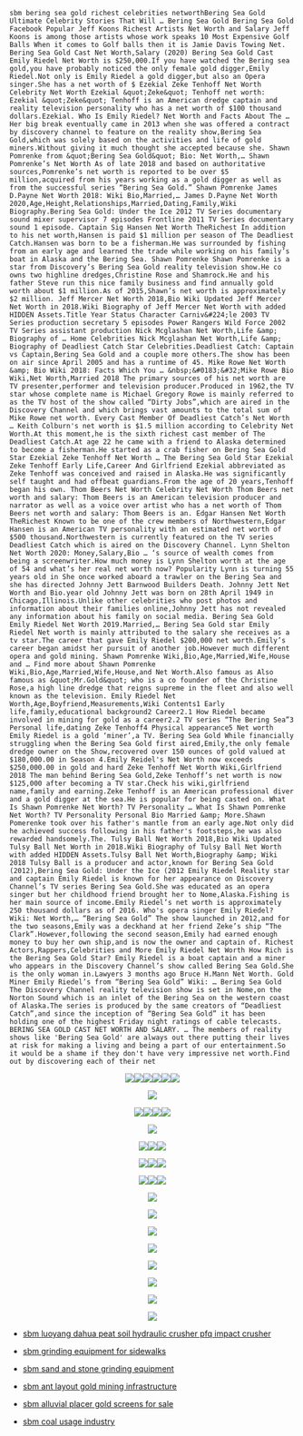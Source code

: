 
```
sbm bering sea gold richest celebrities networthBering Sea Gold Ultimate Celebrity Stories That Will … Bering Sea Gold Bering Sea Gold Facebook Popular Jeff Koons Richest Artists Net Worth and Salary Jeff Koons is among those artists whose work speaks 10 Most Expensive Golf Balls When it comes to Golf balls then it is Jamie Davis Towing Net. Bering Sea Gold Cast Net Worth,Salary (2020) Bering Sea Gold Cast Emily Riedel Net Worth is $250,000.If you have watched the Bering sea gold,you have probably noticed the only female gold digger,Emily Riedel.Not only is Emily Riedel a gold digger,but also an Opera singer.She has a net worth of $ Ezekial Zeke Tenhoff Net Worth Celebrity Net Worth Ezekial &quot;Zeke&quot; Tenhoff net worth: Ezekial &quot;Zeke&quot; Tenhoff is an American dredge captain and reality television personality who has a net worth of $100 thousand dollars.Ezekial. Who Is Emily Riedel? Net Worth and Facts About The … Her big break eventually came in 2013 when she was offered a contract by discovery channel to feature on the reality show,Bering Sea Gold,which was solely based on the activities and life of gold miners.Without giving it much thought she accepted because she. Shawn Pomrenke from &quot;Bering Sea Gold&quot; Bio: Net Worth,… Shawn Pomrenke’s Net Worth As of late 2018 and based on authoritative sources,Pomrenke’s net worth is reported to be over $5 million,acquired from his years working as a gold digger as well as from the successful series “Bering Sea Gold.” Shawn Pomrenke James D.Payne Net Worth 2018: Wiki Bio,Married,… James D.Payne Net Worth 2020,Age,Height,Relationships,Married,Dating,Family,Wiki Biography.Bering Sea Gold: Under the Ice 2012 TV Series documentary sound mixer supervisor 7 episodes Frontline 2011 TV Series documentary sound 1 episode. Captain Sig Hansen Net Worth TheRichest In addition to his net worth,Hansen is paid $1 million per season of The Deadliest Catch.Hansen was born to be a fisherman.He was surrounded by fishing from an early age and learned the trade while working on his family’s boat in Alaska and the Bering Sea. Shawn Pomrenke Shawn Pomrenke is a star from Discovery’s Bering Sea Gold reality television show.He co owns two highline dredges,Christine Rose and Shamrock.He and his father Steve run this nice family business and find annually gold worth about $1 million.As of 2015,Shawn’s net worth is approximately $2 million. Jeff Mercer Net Worth 2018,Bio Wiki Updated Jeff Mercer Net Worth in 2018.Wiki Biography of Jeff Mercer Net Worth with added HIDDEN Assets.Title Year Status Character Carniv&#224;le 2003 TV Series production secretary 5 episodes Power Rangers Wild Force 2002 TV Series assistant production Nick Mcglashan Net Worth,Life &amp; Biography of … Home Celebrities Nick Mcglashan Net Worth,Life &amp; Biography of Deadliest Catch Star Celebrities.Deadliest Catch: Captain vs Captain,Bering Sea Gold and a couple more others.The show has been on air since April 2005 and has a runtime of 45. Mike Rowe Net Worth &amp; Bio Wiki 2018: Facts Which You … &nbsp;&#0183;&#32;Mike Rowe Bio Wiki,Net Worth,Married 2018 The primary sources of his net worth are TV presenter,performer and television producer.Produced in 1962,the TV star whose complete name is Michael Gregory Rowe is mainly referred to as the TV host of the show called “Dirty Jobs”,which are aired in the Discovery Channel and which brings vast amounts to the total sum of Mike Rowe net worth. Every Cast Member Of Deadliest Catch’s Net Worth … Keith Colburn's net worth is $1.5 million according to Celebrity Net Worth.At this moment,he is the sixth richest cast member of The Deadliest Catch.At age 22 he came with a friend to Alaska determined to become a fisherman.He started as a crab fisher on Bering Sea Gold Star Ezekial Zeke Tenhoff Net Worth … The Bering Sea Gold Star Ezekial Zeke Tenhoff Early Life,Career And Girlfriend Ezekial abbreviated as Zeke Tenhoff was conceived and raised in Alaska.He was significantly self taught and had offbeat guardians.From the age of 20 years,Tenhoff began his own. Thom Beers Net Worth Celebrity Net Worth Thom Beers net worth and salary: Thom Beers is an American television producer and narrator as well as a voice over artist who has a net worth of Thom Beers net worth and salary: Thom Beers is an. Edgar Hansen Net Worth TheRichest Known to be one of the crew members of Northwestern,Edgar Hansen is an American TV personality with an estimated net worth of $500 thousand.Northwestern is currently featured on the TV series Deadliest Catch which is aired on the Discovery Channel. Lynn Shelton Net Worth 2020: Money,Salary,Bio … ‘s source of wealth comes from being a screenwriter.How much money is Lynn Shelton worth at the age of 54 and what’s her real net worth now? Popularity Lynn is turning 55 years old in She once worked aboard a trawler on the Bering Sea and she has directed Johnny Jett Barnwood Builders Death. Johnny Jett Net Worth and Bio.year old Johnny Jett was born on 28th April 1949 in Chicago,Illinois.Unlike other celebrities who post photos and information about their families online,Johnny Jett has not revealed any information about his family on social media. Bering Sea Gold Emily Riedel Net Worth 2019.Married,… Bering Sea Gold star Emily Riedel Net worth is mainly attributed to the salary she receives as a tv star.The career that gave Emily Riedel $200,000 net worth.Emily’s career began amidst her pursuit of another job.However much different opera and gold mining. Shawn Pomrenke Wiki,Bio,Age,Married,Wife,House and … Find more about Shawn Pomrenke Wiki,Bio,Age,Married,Wife,House,and Net Worth.Also famous as Also famous as &quot;Mr.Gold&quot; who is a co founder of the Christine Rose,a high line dredge that reigns supreme in the fleet and also well known as the television. Emily Riedel Net Worth,Age,Boyfriend,Measurements,Wiki Contents1 Early life,family,educational background2 Career2.1 How Riedel became involved in mining for gold as a career2.2 TV series “The Bering Sea”3 Personal life,dating Zeke Tenhoff4 Physical appearance5 Net worth Emily Riedel is a gold ‘miner’,a TV. Bering Sea Gold While financially struggling when the Bering Sea Gold first aired,Emily,the only female dredge owner on the Show,recovered over 150 ounces of gold valued at $180,000.00 in Season 4.Emily Reidel's Net Worth now exceeds $250,000.00 in gold and hard Zeke Tenhoff Net Worth Wiki,Girlfriend 2018 The man behind Bering Sea Gold,Zeke Tenhoff’s net worth is now $125,000 after becoming a TV star.Check his wiki,girlfriend name,family and earning.Zeke Tenhoff is an American professional diver and a gold digger at the sea.He is popular for being casted on. What Is Shawn Pomrenke Net Worth? TV Personality … What Is Shawn Pomrenke Net Worth? TV Personality Personal Bio Married &amp; More.Shawn Pomerenke took over his father's mantle from an early age.Not only did he achieved success following in his father's footsteps,he was also rewarded handsomely.The. Tulsy Ball Net Worth 2018,Bio Wiki Updated Tulsy Ball Net Worth in 2018.Wiki Biography of Tulsy Ball Net Worth with added HIDDEN Assets.Tulsy Ball Net Worth,Biography &amp; Wiki 2018 Tulsy Ball is a producer and actor,known for Bering Sea Gold (2012),Bering Sea Gold: Under the Ice (2012 Emily Riedel Reality star and captain Emily Riedel is known for her appearance on Discovery Channel’s TV series Bering Sea Gold.She was educated as an opera singer but her childhood friend brought her to Nome,Alaska.Fishing is her main source of income.Emily Riedel’s net worth is approximately 250 thousand dollars as of 2016. Who's opera singer Emily Riedel? Wiki: Net Worth,… “Bering Sea Gold” The show launched in 2012,and for the two seasons,Emily was a deckhand at her friend Zeke’s ship “The Clark”.However,following the second season,Emily had earned enough money to buy her own ship,and is now the owner and captain of. Richest Actors,Rappers,Celebrities and More Emily Riedel Net Worth How Rich is the Bering Sea Gold Star? Emily Riedel is a boat captain and a miner who appears in the Discovery Channel’s show called Bering Sea Gold.She is the only woman in.Lawyers 3 months ago Bruce H.Mann Net Worth. Gold Miner Emily Riedel’s from “Bering Sea Gold” Wiki: … Bering Sea Gold The Discovery Channel reality television show is set in Nome,on the Norton Sound which is an inlet of the Bering Sea on the western coast of Alaska.The series is produced by the same creators of “Deadliest Catch”,and since the inception of “Bering Sea Gold” it has been holding one of the highest Friday night ratings of cable telecasts. BERING SEA GOLD CAST NET WORTH AND SALARY. … The members of reality shows like 'Bering Sea Gold' are always out there putting their lives at risk for making a living and being a part of our entertainment.So it would be a shame if they don't have very impressive net worth.Find out by discovering each of their net 
```

<div align="center">
  
<a rel="nofollow" href="https://m.shibang-china.com?f=github&k=sbm+bering+sea+gold+richest+celebrities+networth"><img src="https://static.shibang-china.com/en/l.png"></a><img src="https://static.shibang-china.com/en/hw.png"><a rel="nofollow" href="https://m.shibang-china.com/product/?f=github&k=sbm+bering+sea+gold+richest+celebrities+networth"><img src="https://static.shibang-china.com/en/p.png"></a><a rel="nofollow" href="https://m.shibang-china.com/cases/?f=github&k=sbm+bering+sea+gold+richest+celebrities+networth"><img src="https://static.shibang-china.com/en/c.png"></a><a rel="nofollow" href="https://m.shibang-china.com/news/?f=github&k=sbm+bering+sea+gold+richest+celebrities+networth"><img src="https://static.shibang-china.com/en/n.png"></a><a rel="nofollow" href="https://m.shibang-china.com?f=github&k=sbm+bering+sea+gold+richest+celebrities+networth"><img src="https://static.shibang-china.com/en/m.png"></a>

<a rel="nofollow" href="https://m.shibang-china.com/product/?f=github&k=sbm+bering+sea+gold+richest+celebrities+networth"><img src="https://static.shibang-china.com/en/b.jpg"></a>
  
<a rel="nofollow" href="https://m.shibang-china.com/solution-aggregate.html?f=github&k=sbm+bering+sea+gold+richest+celebrities+networth"><img src="https://static.shibang-china.com/en/a.jpg"></a><a rel="nofollow" href="https://m.shibang-china.com/solution-mine.html?f=github&k=sbm+bering+sea+gold+richest+celebrities+networth"><img src="https://static.shibang-china.com/en/m.jpg"></a><a rel="nofollow" href="https://m.shibang-china.com/solution-mill.html?f=github&k=sbm+bering+sea+gold+richest+celebrities+networth"><img src="https://static.shibang-china.com/en/g.jpg"></a><a rel="nofollow" href="https://m.shibang-china.com/solution-epc.html?f=github&k=sbm+bering+sea+gold+richest+celebrities+networth"><img src="https://static.shibang-china.com/en/e.jpg"></a>

<a rel="nofollow" href="https://m.shibang-china.com/product/?f=github&k=sbm+bering+sea+gold+richest+celebrities+networth"><img src="https://static.shibang-china.com/en/a-p.png"></a>

<a rel="nofollow" href="https://m.shibang-china.com/product/crusher/c6x.html?f=github&k=sbm+bering+sea+gold+richest+celebrities+networth"><img src="https://static.shibang-china.com/en/j.jpg"></a><a rel="nofollow" href="https://m.shibang-china.com/product/crusher/ci5x.html?f=github&k=sbm+bering+sea+gold+richest+celebrities+networth"><img src="https://static.shibang-china.com/en/i.jpg"></a><a rel="nofollow" href="https://m.shibang-china.com/product/crusher/hst.html?f=github&k=sbm+bering+sea+gold+richest+celebrities+networth"><img src="https://static.shibang-china.com/en/c.jpg"></a>

<a rel="nofollow" href="https://m.shibang-china.com/product/mill/mtw.html?f=github&k=sbm+bering+sea+gold+richest+celebrities+networth"><img src="https://static.shibang-china.com/en/mtw.jpg"></a><a rel="nofollow" href="https://m.shibang-china.com/product/mill/scm.html?f=github&k=sbm+bering+sea+gold+richest+celebrities+networth"><img src="https://static.shibang-china.com/en/scm.jpg"></a><a rel="nofollow" href="https://m.shibang-china.com/product/mill/lm.html?f=github&k=sbm+bering+sea+gold+richest+celebrities+networth"><img src="https://static.shibang-china.com/en/lm.jpg"></a>

<a rel="nofollow" href="https://m.shibang-china.com/product/sand/vsi6x.html?f=github&k=sbm+bering+sea+gold+richest+celebrities+networth"><img src="https://static.shibang-china.com/en/6x.jpg"></a><a rel="nofollow" href="https://m.shibang-china.com/product/sand/vu.html?f=github&k=sbm+bering+sea+gold+richest+celebrities+networth"><img src="https://static.shibang-china.com/en/vu.jpg"></a><a rel="nofollow" href="https://m.shibang-china.com/product/mobile/klun.html?f=github&k=sbm+bering+sea+gold+richest+celebrities+networth"><img src="https://static.shibang-china.com/en/k.jpg"></a>

<a rel="nofollow" href="https://m.shibang-china.com/cases/?f=github&k=sbm+bering+sea+gold+richest+celebrities+networth"><img src="https://static.shibang-china.com/en/case.png"></a>

<a rel="nofollow" href="https://m.shibang-china.com/cases/aggregate/202.html?f=github&k=sbm+bering+sea+gold+richest+celebrities+networth"><img src="https://static.shibang-china.com/en/c-1.jpg"></a>

<a rel="nofollow" href="https://m.shibang-china.com/cases/aggregate/203.html?f=github&k=sbm+bering+sea+gold+richest+celebrities+networth"><img src="https://static.shibang-china.com/en/c-2.jpg"></a>

<a rel="nofollow" href="https://m.shibang-china.com/cases/mill/123.html?f=github&k=sbm+bering+sea+gold+richest+celebrities+networth"><img src="https://static.shibang-china.com/en/c-3.jpg"></a>

<a rel="nofollow" href="https://m.shibang-china.com/contact_us.html?f=github&k=sbm+bering+sea+gold+richest+celebrities+networth"><img src="https://static.shibang-china.com/en/contact.png"></a>

<a rel="nofollow" href="https://swt.shibang-china.com/?f=github&k=sbm+bering+sea+gold+richest+celebrities+networth"><img src="https://static.shibang-china.com/en/chat.png"></a>

<a rel="nofollow" href="https://whatsapp.shibangsoft.com/WhatsApp.php?f=github&k=sbm+bering+sea+gold+richest+celebrities+networth"><img src="https://static.shibang-china.com/en/whatsapp.png"></a>

<a rel="nofollow" href="https://m.shibang-china.com/?f=github&k=sbm+bering+sea+gold+richest+celebrities+networth"><img src="https://static.shibang-china.com/en/website.png"></a>

</div>


* [sbm luoyang dahua peat soil hydraulic crusher pfq impact crusher](sbm%20luoyang%20dahua%20peat%20soil%20hydraulic%20crusher%20pfq%20impact%20crusher.md)

* [sbm grinding equipment for sidewalks](sbm%20grinding%20equipment%20for%20sidewalks.md)

* [sbm sand and stone grinding equipment](sbm%20sand%20and%20stone%20grinding%20equipment.md)

* [sbm ant layout gold mining infrastructure](sbm%20ant%20layout%20gold%20mining%20infrastructure.md)

* [sbm alluvial placer gold screens for sale](sbm%20alluvial%20placer%20gold%20screens%20for%20sale.md)

* [sbm coal usage industry](sbm%20coal%20usage%20industry.md)